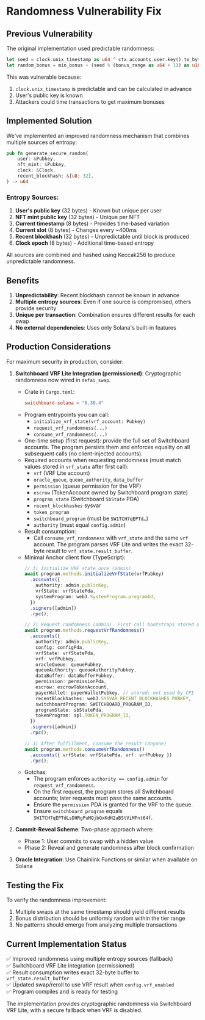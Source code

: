 # Randomness Vulnerability Fix

## Previous Vulnerability

The original implementation used predictable randomness:
```rust
let seed = clock.unix_timestamp as u64 ^ ctx.accounts.user.key().to_bytes()[0] as u64;
let random_bonus = min_bonus + (seed % (bonus_range as u64 + 1)) as u16;
```

This was vulnerable because:
1. `clock.unix_timestamp` is predictable and can be calculated in advance
2. User's public key is known
3. Attackers could time transactions to get maximum bonuses

## Implemented Solution

We've implemented an improved randomness mechanism that combines multiple sources of entropy:

```rust
pub fn generate_secure_random(
    user: &Pubkey,
    nft_mint: &Pubkey,
    clock: &Clock,
    recent_blockhash: &[u8; 32],
) -> u64
```

### Entropy Sources:
1. **User's public key** (32 bytes) - Known but unique per user
2. **NFT mint public key** (32 bytes) - Unique per NFT
3. **Current timestamp** (8 bytes) - Provides time-based variation
4. **Current slot** (8 bytes) - Changes every ~400ms
5. **Recent blockhash** (32 bytes) - Unpredictable until block is produced
6. **Clock epoch** (8 bytes) - Additional time-based entropy

All sources are combined and hashed using Keccak256 to produce unpredictable randomness.

## Benefits

1. **Unpredictability**: Recent blockhash cannot be known in advance
2. **Multiple entropy sources**: Even if one source is compromised, others provide security
3. **Unique per transaction**: Combination ensures different results for each swap
4. **No external dependencies**: Uses only Solana's built-in features

## Production Considerations

For maximum security in production, consider:

1. **Switchboard VRF Lite Integration (permissioned)**: Cryptographic randomness now wired in `defai_swap`.
   - Crate in `Cargo.toml`:
     ```toml
     switchboard-solana = "0.30.4"
     ```
   - Program entrypoints you can call:
     - `initialize_vrf_state(vrf_account: Pubkey)`
     - `request_vrf_randomness(...)`
     - `consume_vrf_randomness(...)`
   - One-time setup (first request): provide the full set of Switchboard accounts. The program persists them and enforces equality on all subsequent calls (no client-injected accounts).
   - Required accounts when requesting randomness (must match values stored in `vrf_state` after first call):
     - `vrf` (VRF Lite account)
     - `oracle_queue`, `queue_authority`, `data_buffer`
     - `permission` (queue permission for the VRF)
     - `escrow` (TokenAccount owned by Switchboard program state)
     - `program_state` (Switchboard `SbState` PDA)
     - `recent_blockhashes` sysvar
     - `token_program`
     - `switchboard_program` (must be `SW1TCH7qEPTd…`)
     - `authority` (must equal `config.admin`)
   - Result consumption:
     - Call `consume_vrf_randomness` with `vrf_state` and the same `vrf` account. The program parses VRF Lite and writes the exact 32-byte result to `vrf_state.result_buffer`.
   - Minimal Anchor client flow (TypeScript):
     ```ts
     // 1) Initialize VRF state once (admin)
     await program.methods.initializeVrfState(vrfPubkey)
       .accounts({
         authority: admin.publicKey,
         vrfState: vrfStatePda,
         systemProgram: web3.SystemProgram.programId,
       })
       .signers([admin])
       .rpc();

     // 2) Request randomness (admin). First call bootstraps stored accounts
     await program.methods.requestVrfRandomness()
       .accounts({
         authority: admin.publicKey,
         config: configPda,
         vrfState: vrfStatePda,
         vrf: vrfPubkey,
         oracleQueue: queuePubkey,
         queueAuthority: queueAuthorityPubkey,
         dataBuffer: dataBufferPubkey,
         permission: permissionPda,
         escrow: escrowTokenAccount,
         payerWallet: payerWalletPubkey, // stored; not used by CPI
         recentBlockhashes: web3.SYSVAR_RECENT_BLOCKHASHES_PUBKEY,
         switchboardProgram: SWITCHBOARD_PROGRAM_ID,
         programState: sbStatePda,
         tokenProgram: spl.TOKEN_PROGRAM_ID,
       })
       .signers([admin])
       .rpc();

     // 3) After fulfillment, consume the result (anyone)
     await program.methods.consumeVrfRandomness()
       .accounts({ vrfState: vrfStatePda, vrf: vrfPubkey })
       .rpc();
     ```
   - Gotchas:
     - The program enforces `authority == config.admin` for `request_vrf_randomness`.
     - On the first request, the program stores all Switchboard accounts; later requests must pass the same accounts.
     - Ensure the `permission` PDA is granted for the VRF to the queue.
     - Ensure `switchboard_program` equals `SW1TCH7qEPTdLsDHRgPuMQjbQxKdH2aBStViMFnt64f`.

2. **Commit-Reveal Scheme**: Two-phase approach where:
   - Phase 1: User commits to swap with a hidden value
   - Phase 2: Reveal and generate randomness after block confirmation

3. **Oracle Integration**: Use Chainlink Functions or similar when available on Solana

## Testing the Fix

To verify the randomness improvement:
1. Multiple swaps at the same timestamp should yield different results
2. Bonus distribution should be uniformly random within the tier range
3. No patterns should emerge from analyzing multiple transactions

## Current Implementation Status

✅ Improved randomness using multiple entropy sources (fallback)  
✅ Switchboard VRF Lite integration (permissioned)  
✅ Result consumption writes exact 32-byte buffer to `vrf_state.result_buffer`  
✅ Updated swap/reroll to use VRF result when `config.vrf_enabled`  
✅ Program compiles and is ready for testing  

The implementation provides cryptographic randomness via Switchboard VRF Lite, with a secure fallback when VRF is disabled.